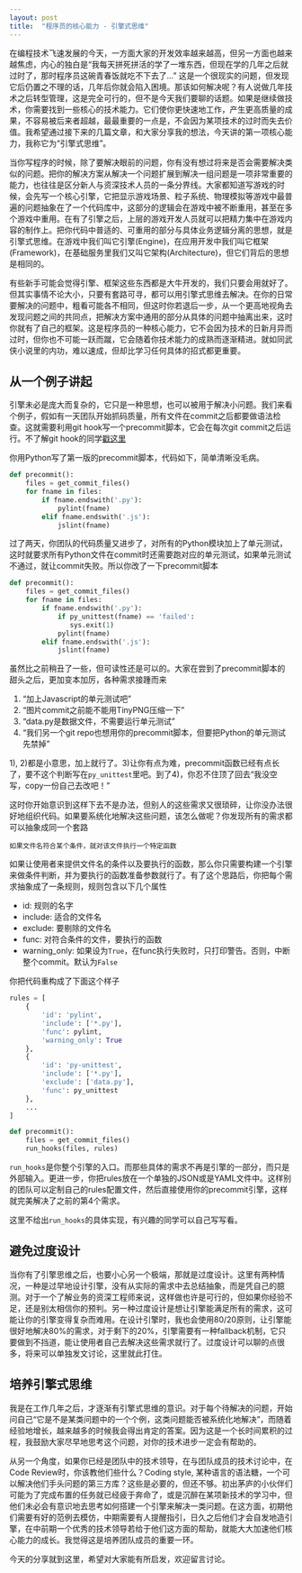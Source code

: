 ```yaml
---
layout: post
title:  "程序员的核心能力 - 引擎式思维"
---
```


在编程技术飞速发展的今天，一方面大家的开发效率越来越高，但另一方面也越来越焦虑，内心的独白是“我每天拼死拼活的学了一堆东西，但现在学的几年之后就过时了，那时程序员这碗青春饭就吃不下去了...” 这是一个很现实的问题，但发现它后仍置之不理的话，几年后你就会陷入困境。那该如何解决呢？有人说做几年技术之后转型管理，这是完全可行的，但不是今天我们要聊的话题。如果是继续做技术，你需要找到一些核心的技术能力。它们使你更快速地工作，产生更高质量的成果，不容易被后来者超越，最最重要的一点是，不会因为某项技术的过时而失去价值。我希望通过接下来的几篇文章，和大家分享我的想法，今天讲的第一项核心能力，我称它为“引擎式思维”。

当你写程序的时候，除了要解决眼前的问题，你有没有想过将来是否会需要解决类似的问题。把你的解决方案从解决一个问题扩展到解决一组问题是一项非常重要的能力，也往往是区分新人与资深技术人员的一条分界线。大家都知道写游戏的时候，会先写一个核心引擎，它把显示游戏场景、粒子系统、物理模拟等游戏中最普遍的问题抽象在了一个代码库中，这部分的逻辑会在游戏中被不断重用，甚至在多个游戏中重用。在有了引擎之后，上层的游戏开发人员就可以把精力集中在游戏内容的制作上。把你代码中普适的、可重用的部分与具体业务逻辑分离的思想，就是引擎式思维。在游戏中我们叫它引擎(Engine)，在应用开发中我们叫它框架(Framework)，在基础服务里我们又叫它架构(Architecture)，但它们背后的思想是相同的。

有些新手可能会觉得引擎、框架这些东西都是大牛开发的，我们只要会用就好了。但其实事情不论大小，只要有套路可寻，都可以用引擎式思维去解决。在你的日常要解决的问题中，粗看可能各不相同，但这时你若退后一步，从一个更高地视角去发现问题之间的共同点，把解决方案中通用的部分从具体的问题中抽离出来，这时你就有了自己的框架。这是程序员的一种核心能力，它不会因为技术的日新月异而过时，但你也不可能一跃而蹴，它会随着你技术能力的成熟而逐渐精进。就如同武侠小说里的内功，难以速成，但却比学习任何具体的招式都更重要。

从一个例子讲起
------------
引擎未必是庞大而复杂的，它只是一种思想，也可以被用于解决小问题。我们来看个例子，假如有一天团队开始抓码质量，所有文件在commit之后都要做语法检查。这就需要利用git hook写一个precommit脚本，它会在每次git commit之后运行。不了解git hook的同学[戳这里](https://git-scm.com/book/gr/v2/Customizing-Git-Git-Hooks)

你用Python写了第一版的precommit脚本，代码如下，简单清晰没毛病。

```python
def precommit():
    files = get_commit_files()
    for fname in files:
        if fname.endswith('.py'):
            pylint(fname)
        elif fname.endswith('.js'):
            jslint(fname)
```

过了两天，你团队的代码质量又进步了，对所有的Python模块加上了单元测试，这时就要求所有Python文件在commit时还需要跑对应的单元测试，如果单元测试不通过，就让commit失败。所以你改了一下precommit脚本

```python
def precommit():
    files = get_commit_files()
    for fname in files:
        if fname.endswith('.py'):
            if py_unittest(fname) == 'failed': 
               sys.exit(1)
            pylint(fname)
        elif fname.endswith('.js'):
            jslint(fname)
```

虽然比之前稍丑了一些，但可读性还是可以的。大家在尝到了precommit脚本的甜头之后，更加变本加厉，各种需求接踵而来
1. “加上Javascript的单元测试吧”
2. “图片commit之前能不能用TinyPNG压缩一下”
3. “data.py是数据文件，不需要运行单元测试”
4. “我们另一个git repo也想用你的precommit脚本，但要把Python的单元测试先禁掉”

1), 2)都是小意思，加上就行了。3)让你有点为难，precommit函数已经有点长了，要不这个判断写在`py_unittest`里吧。到了4)，你忍不住顶了回去“我没空写，copy一份自己去改吧！”

这时你开始意识到这样下去不是办法，但别人的这些需求又很琐碎，让你没办法很好地组织代码。如果要系统化地解决这些问题，该怎么做呢？你发现所有的需求都可以抽象成同一个套路

    如果文件名符合某个条件，就对该文件执行一个特定函数
    
如果让使用者来提供文件名的条件以及要执行的函数，那么你只需要构建一个引擎来做条件判断，并为要执行的函数准备参数就行了。有了这个思路后，你把每个需求抽象成了一条规则，规则包含以下几个属性

- id: 规则的名字
- include: 适合的文件名
- exclude: 要剔除的文件名
- func: 对符合条件的文件，要执行的函数
- warning_only: 如果设为`True`，在func执行失败时，只打印警告。否则，中断整个commit。默认为`False`

你把代码重构成了下面这个样子

```python
rules = [
    {
        'id': 'pylint',
        'include': ['*.py'],
        'func': pylint,
        'warning_only': True
    },
    {
        'id': 'py-unittest',
        'include': ['*.py'],
        'exclude': ['data.py'],
        'func': py_unittest
    },
    ...
]

def precommit():
    files = get_commit_files()
    run_hooks(files, rules)
```

`run_hooks`是你整个引擎的入口。而那些具体的需求不再是引擎的一部分，而只是外部输入。更进一步，你把rules放在一个单独的JSON或是YAML文件中。这样别的团队可以定制自己的rules配置文件，然后直接使用你的precommit引擎，这样就完美解决了之前的第4个需求。

这里不给出`run_hooks`的具体实现，有兴趣的同学可以自己写写看。

避免过度设计
----------
当你有了引擎思维之后，也要小心另一个极端，那就是过度设计。这里有两种情况，一种是过早地设计引擎，没有从实际的需求中去总结抽象，而是凭自己的臆测。对于一个了解业务的资深工程师来说，这样做也许是可行的，但如果你经验不足，还是别太相信你的预判。另一种过度设计是想让引擎能满足所有的需求，这可能让你的引擎变得复杂而难用。在设计引擎时，我也会使用80/20原则，让引擎能很好地解决80%的需求，对于剩下的20%，引擎需要有一种fallback机制，它只要做到不挡道，能让使用者自己去解决这些需求就行了。过度设计可以聊的点很多，将来可以单独发文讨论，这里就此打住。

培养引擎式思维
------------
我是在工作几年之后，才逐渐有引擎式思维的意识。对于每个待解决的问题，开始问自己“它是不是某类问题中的一个个例，这类问题能否被系统化地解决”，而随着经验地增长，越来越多的时候我会得出肯定的答案。因为这是一个长时间累积的过程，我鼓励大家尽早地思考这个问题，对你的技术进步一定会有帮助的。

从另一个角度，如果你已经是团队中的技术领导，在与团队成员的技术讨论中，在Code Review时，你该教他们些什么？Coding style, 某种语言的语法糖，一个可以解决他们手头问题的第三方库？这些是必要的，但还不够。初出茅庐的小伙伴们可能为了完成布置的任务就已经疲于奔命了，或是沉醉在某项新技术的学习中，但他们未必会有意识地去思考如何搭建一个引擎来解决一类问题。在这方面，初期他们需要有好的范例去模仿，中期需要有人提醒指引，日久之后他们才会自发地造引擎，在中前期一个优秀的技术领导若给于他们这方面的帮助，就能大大加速他们核心能力的成长。我觉得这是培养团队成员的重要一环。

今天的分享就到这里，希望对大家能有所启发，欢迎留言讨论。
